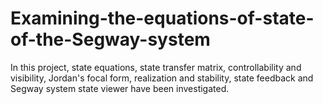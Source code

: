 # Examining-the-equations-of-state-of-the-Segway-system
In this project, state equations, state transfer matrix, controllability and visibility, Jordan's focal form, realization and stability, state feedback and Segway system state viewer have been investigated.
